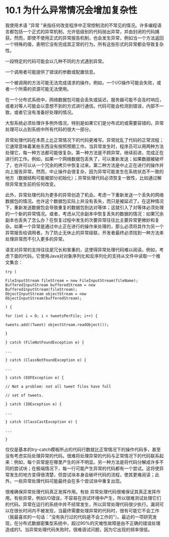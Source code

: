 # 10.1 为什么异常情况会增加复杂性

我使用术语 "异常 "来指任何改变程序中正常控制流的不常见的情况。许多编程语言都包括一个正式的异常机制，允许低级别的代码抛出异常，并由封闭的代码捕获。然而，即使不使用正式的异常报告机制，也会发生异常，例如当一个方法返回一个特殊的值，表明它没有完成其正常的行为。所有这些形式的异常都会导致复杂性。

一段特定的代码可能会以几种不同的方式遇到异常。

一个调用者可能提供了错误的参数或配置信息。

一个被调用的方法可能无法完成请求的操作。例如，一个I/O操作可能会失败，或者一个所需的资源可能无法使用。

在一个分布式系统中，网络数据包可能会丢失或延迟，服务器可能不会及时响应，或者对等人可能会以意想不到的方式进行通信。代码可能会检测到错误，内部不一致，或者它没有准备好处理的情况。

大型系统必须处理许多例外情况，特别是如果它们是分布式的或需要容错的。异常处理可以占到系统中所有代码的很大一部分。

异常处理代码在本质上比正常情况下的代码更难写。异常扰乱了代码的正常流程；它通常意味着某些东西没有按照预期工作。当异常发生时，程序员可以用两种方法处理它，每一种方法都可能很复杂。第一种方法是不顾异常，继续前进，完成正在进行的工作。例如，如果一个网络数据包丢失了，可以重新发送；如果数据被破坏了，也许可以从一个冗余的拷贝中恢复过来。第二种方法是中止正在进行的操作并向上报告异常。然而，中止操作会很复杂，因为异常可能发生在系统状态不一致的地方（数据结构可能被部分初始化）；异常处理代码必须恢复一致性，比如通过解除异常发生前的任何改变。

此外，异常处理代码为更多的异常创造了机会。考虑一下重新发送一个丢失的网络数据包的情况。也许这个数据包实际上并没有丢失，而只是被延迟了。在这种情况下，重新发送数据包会导致重复的数据包到达对等体；这就引入了对等体必须处理的一个新的异常情况。或者，考虑从冗余副本中恢复丢失的数据的情况：如果冗余副本也丢失了怎么办？在恢复过程中发生的次要异常往往比主要异常更微妙和复杂。如果一个异常是通过中止正在进行的操作来处理的，那么必须将其作为另一个异常报告给调用者。为了防止无休止的异常级联，开发者最终必须找到一种方法来处理异常而不引入更多的异常。

语言对异常的支持往往是冗长和笨重的，这使得异常处理代码难以阅读。例如，考虑下面的代码，它使用Java对对象序列化和反序列化的支持从文件中读取一个推文集合：

```
try (

FileInputStream fileStream = new FileInputStream(fileName); 
BufferedInputStream bufferedStream = new BufferedInputStream(fileStream); 
ObjectInputStream objectStream = new ObjectInputStream(bufferedStream);

) {

for (int i = 0; i < tweetsPerFile; i++) {

tweets.add((Tweet) objectStream.readObject());

}

} catch (FileNotFoundException e) {

...

} catch (ClassNotFoundException e) {

...

} catch (EOFException e) {

// Not a problem: not all tweet files have full

// set of tweets.

} catch (IOException e) {

...

} catch (ClassCastException e) {

...

}
```

仅仅是基本的try-catch模板所占的代码行数就比正常情况下的操作代码多，甚至没有考虑实际处理异常的代码。很难将处理异常的代码与正常情况下的代码联系起来：例如，每个异常是在哪里产生的并不明显。另一种方法是将代码分解成许多不同的尝试块；在极端情况下，每一行可能产生异常的代码都有一个尝试。这将使异常发生的地方变得很清楚，但尝试块本身会破坏代码的流程，使其更难阅读；此外，一些异常处理代码可能最终会在多个尝试块中重复出现。

很难确保异常处理代码真正发挥作用。有些 异常处理代码很难保证其真正发挥作用。有些异常，例如I/O错误，不容易在测试环境中产生，所以很难测试处理它们的代码。异常在运行的系统中并不经常发生，所以异常处理代码很少执行。漏洞可以在很长时间内不被发现，当最终需要处理异常的代码时，很有可能它不会工作（我最喜欢的一句话："没有执行过的代码是不会工作的"）。最近的一项研究发现，在分布式数据密集型系统中，超过90%的灾难性故障是由不正确的错误处理造成的1。当异常处理代码失败时，很难调试问题，因为它出现的频率很低。
